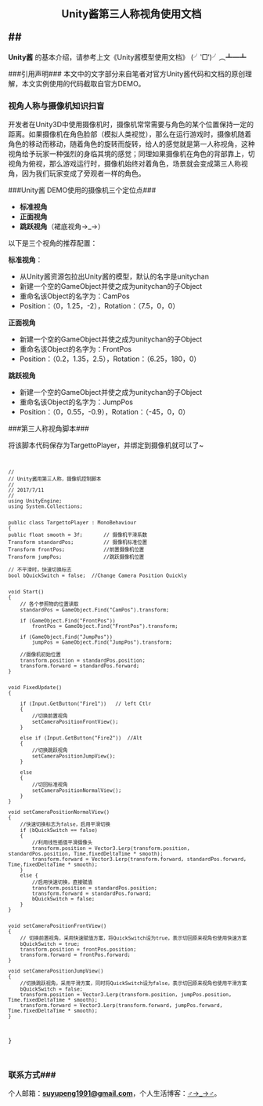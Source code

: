 ## <p align="center">Unity酱第三人称视角使用文档 </p>##

**Unity酱** 的基本介绍，请参考上文《Unity酱模型使用文档》 (╯‵□′)╯︵┻━┻ 

###引用声明###
本文中的文字部分来自笔者对官方Unity酱代码和文档的原创理解，本文实例使用的代码截取自官方DEMO。

### 视角人称与摄像机知识扫盲 ###

开发者在Unity3D中使用摄像机时，摄像机常常需要与角色的某个位置保持一定的距离。如果摄像机在角色脸部（模拟人类视觉），那么在运行游戏时，摄像机随着角色的移动而移动，随着角色的旋转而旋转，给人的感觉就是第一人称视角，这种视角给予玩家一种强烈的身临其境的感觉；同理如果摄像机在角色的背部靠上，切视角为俯视，那么游戏运行时，摄像机始终对着角色，场景就会变成第三人称视角，因为我们玩家变成了旁观者一样的角色。

###Unity酱 DEMO使用的摄像机三个定位点###


- **标准视角**
- **正面视角**
- **跳跃视角**（裙底视角→_→）

以下是三个视角的推荐配置：

**标准视角**：

- 从Unity酱资源包拉出Unity酱的模型，默认的名字是unitychan
- 新建一个空的GameObject并使之成为unitychan的子Object
- 重命名该Object的名字为：CamPos
- Position：（0，1.25，-2），Rotation：（7.5，0，0）

**正面视角**

- 新建一个空的GameObject并使之成为unitychan的子Object
- 重命名该Object的名字为：FrontPos
- Position：（0.2，1.35，2.5），Rotation：（6.25，180，0）


**跳跃视角**

- 新建一个空的GameObject并使之成为unitychan的子Object
- 重命名该Object的名字为：JumpPos
- Position：（0，0.55，-0.9），Rotation：（-45，0，0）


###第三人称视角脚本###

将该脚本代码保存为TargettoPlayer，并绑定到摄像机就可以了~
<code>

	//
	// Unity酱用第三人称，摄像机控制脚本
	// 
	// 2017/7/11
	//
	using UnityEngine;
	using System.Collections;
	
	
	public class TargettoPlayer : MonoBehaviour
	{
    public float smooth = 3f;       // 摄像机平滑系数
    Transform standardPos;          // 摄像机标准位置
    Transform frontPos;             //前置摄像机位置
    Transform jumpPos;              //跳跃摄像机位置

    // 不平滑时，快速切换标志
    bool bQuickSwitch = false;  //Change Camera Position Quickly


    void Start()
    {
        // 各个参照物的位置读取
        standardPos = GameObject.Find("CamPos").transform;

        if (GameObject.Find("FrontPos"))
            frontPos = GameObject.Find("FrontPos").transform;

        if (GameObject.Find("JumpPos"))
            jumpPos = GameObject.Find("JumpPos").transform;

        //摄像机初始位置
        transform.position = standardPos.position;
        transform.forward = standardPos.forward;
    }


    void FixedUpdate()  
    {

        if (Input.GetButton("Fire1"))   // left Ctlr
        {
            //切换前置视角
            setCameraPositionFrontView();
        }

        else if (Input.GetButton("Fire2"))  //Alt
        {
            //切换跳跃视角
            setCameraPositionJumpView();
        }

        else
        {
            //切回标准视角
            setCameraPositionNormalView();
        }
    }

    void setCameraPositionNormalView()
    {
        //快速切换标志为false，启用平滑切换
        if (bQuickSwitch == false)
        {
            //利用线性插值平滑摄像头
            transform.position = Vector3.Lerp(transform.position, standardPos.position, Time.fixedDeltaTime * smooth);
            transform.forward = Vector3.Lerp(transform.forward, standardPos.forward, Time.fixedDeltaTime * smooth);
        }
        else {
            //启用快速切换，直接赋值
            transform.position = standardPos.position;
            transform.forward = standardPos.forward;
            bQuickSwitch = false;
        }
    }


    void setCameraPositionFrontView()
    {
        // 切换前置视角，采用快速赋值方案，将QuickSwitch设为true，表示切回原来视角也使用快速方案
        bQuickSwitch = true;
        transform.position = frontPos.position;
        transform.forward = frontPos.forward;
    }

    void setCameraPositionJumpView()
    {
        //切换跳跃视角，采用平滑方案，同时将QuickSwitch设为false，表示切回原来视角也使用平滑方案
        bQuickSwitch = false;
        transform.position = Vector3.Lerp(transform.position, jumpPos.position, Time.fixedDeltaTime * smooth);
        transform.forward = Vector3.Lerp(transform.forward, jumpPos.forward, Time.fixedDeltaTime * smooth);
    }
}

</code>



### 联系方式###
个人邮箱：**suyupeng1991@gmail.com**，个人生活博客：[♂→_→♂](http://www.psy666.com)。


